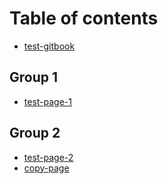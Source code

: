 # Table of contents

* [test-gitbook](README.md)

## Group 1

* [test-page-1](group-1/test-page-1.md)

## Group 2

* [test-page-2](group-2/test-page-2.md)
* [copy-page](group-2/copy-page.md)
